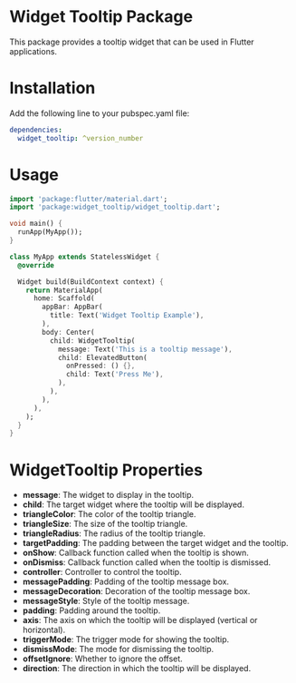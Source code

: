 # Widget Tooltip Package
This package provides a tooltip widget that can be used in Flutter applications.

# Installation
Add the following line to your pubspec.yaml file:

```yaml
dependencies:
  widget_tooltip: ^version_number
```

# Usage
```dart
import 'package:flutter/material.dart';
import 'package:widget_tooltip/widget_tooltip.dart';

void main() {
  runApp(MyApp());
}

class MyApp extends StatelessWidget {
  @override

  Widget build(BuildContext context) {
    return MaterialApp(
      home: Scaffold(
        appBar: AppBar(
          title: Text('Widget Tooltip Example'),
        ),
        body: Center(
          child: WidgetTooltip(
            message: Text('This is a tooltip message'),
            child: ElevatedButton(
              onPressed: () {},
              child: Text('Press Me'),
            ),
          ),
        ),
      ),
    );
  }
}
```
# WidgetTooltip Properties
* **message**: The widget to display in the tooltip.
* **child**: The target widget where the tooltip will be displayed.
* **triangleColor**: The color of the tooltip triangle.
* **triangleSize**: The size of the tooltip triangle.
* **triangleRadius**: The radius of the tooltip triangle.
* **targetPadding**: The padding between the target widget and the tooltip.
* **onShow**: Callback function called when the tooltip is shown.
* **onDismiss**: Callback function called when the tooltip is dismissed.
* **controller**: Controller to control the tooltip.
* **messagePadding**: Padding of the tooltip message box.
* **messageDecoration**: Decoration of the tooltip message box.
* **messageStyle**: Style of the tooltip message.
* **padding**: Padding around the tooltip.
* **axis**: The axis on which the tooltip will be displayed (vertical or horizontal).
* **triggerMode**: The trigger mode for showing the tooltip.
* **dismissMode**: The mode for dismissing the tooltip.
* **offsetIgnore**: Whether to ignore the offset.
* **direction**: The direction in which the tooltip will be displayed.